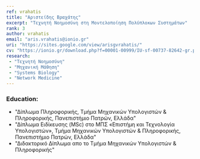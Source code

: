 ```yaml
---
ref: vrahatis
title: "Αριστείδης Βραχάτης"
excerpt: "Τεχνητή Νοημοσύνη στη Μοντελοποίηση Πολύπλοκων Συστημάτων"
rank: 3
author: vrahatis
email: "aris.vrahatis@ionio.gr"
uri: "https://sites.google.com/view/arisgvrahatis/"
cv: "https://ionio.gr/download.php?f=00001-00999/IU-sf-00737-82642-gr.pdf"
research:
 - "Τεχνητή Νοημοσύνη"
 - "Μηχανική Μάθηση"
 - "Systems Biology"
 - "Network Medicine"
---
```


### Education:
  - "Δίπλωμα Πληροφορικής, Τμήμα Μηχανικών Υπολογιστών & Πληροφορικής, Πανεπιστήμιο Πατρών, Ελλάδα"
  - "Δίπλωμα Ειδίκευσης (MSc) στο ΜΠΣ «Επιστήμη και Τεχνολογία Υπολογιστών», Τμήμα Μηχανικών Υπολογιστών & Πληροφορικής, Πανεπιστήμιο Πατρών, Ελλάδα"
  - "Διδακτορικό Δίπλωμα απο το Τμήμα Μηχανικών Υπολογιστών & Πληροφορικής"
